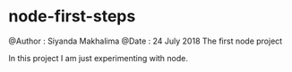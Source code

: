 # node-first-steps
@Author : Siyanda Makhalima
@Date   : 24 July 2018
The first node project

In this project I am just experimenting with node.
